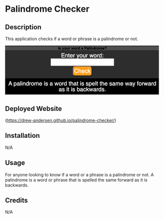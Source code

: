 # Palindrome Checker

## Description

This application checks if a word or phrase is a palindrome or not.

![alt text](<Palindrome Checker.png>)

## Deployed Website

(https://drew-andersen.github.io/palindrome-checker/)

## Installation

N/A

## Usage

For anyone looking to know if a word or a phrase is a palindrome or not. A palindrome is a word or phrase that is spelled the same forward as it is backwards.

## Credits

N/A